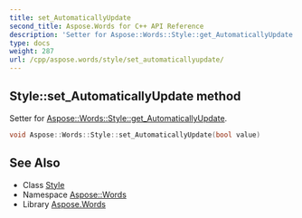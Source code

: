 ```yaml
---
title: set_AutomaticallyUpdate
second_title: Aspose.Words for C++ API Reference
description: 'Setter for Aspose::Words::Style::get_AutomaticallyUpdate.'
type: docs
weight: 287
url: /cpp/aspose.words/style/set_automaticallyupdate/
---
```

## Style::set_AutomaticallyUpdate method


Setter for [Aspose::Words::Style::get_AutomaticallyUpdate](../get_automaticallyupdate/).

```cpp
void Aspose::Words::Style::set_AutomaticallyUpdate(bool value)
```

## See Also

* Class [Style](../)
* Namespace [Aspose::Words](../../)
* Library [Aspose.Words](../../../)
